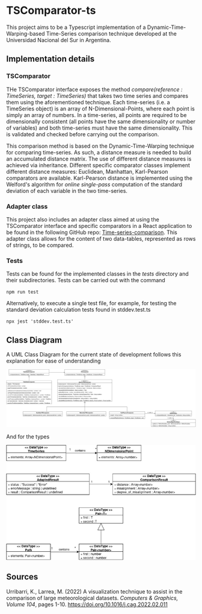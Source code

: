 # TSComparator-ts
This project aims to be a Typescript implementation of a Dynamic-Time-Warping-based Time-Series comparison technique developed at the Universidad Nacional del Sur in Argentina.

## Implementation details

### TSComparator
THe TSComparator interface exposes the method _compare(reference : TimeSeries, target : TimeSeries)_ that takes two time series and compares them using the aforementioned technique. Each time-series (i.e. a TimeSeries object) is an array of N-Dimensional-Points, where each point is simply an array of numbers. In a time-series, all points are required to be dimensionally consistent (all points have the same dimensionality or number of variables) and both time-series must have the same dimensionality. This is validated and checked before carrying out the comparison.

This comparison method is based on the Dynamic-Time-Warping technique for comparing time-series. As such, a distance measure is needed to build an accumulated distance matrix. The use of different distance measures is achieved via inheritance. Different specific comparator classes implement different distance measures: Euclidean, Manhattan, Karl-Pearson comparators are available. Karl-Pearson distance is implemented using the Welford's algorithm for _online single-pass_ computation of the standard deviation of each variable in the two time-series.

### Adapter class
This project also includes an adapter class aimed at using the TSComparator interface and specific comparators in a React application to be found in the following GitHub repo: [Time-series-comparison](https://github.com/FacundoAlvarado9/time-series-comparison). This adapter class allows for the content of two data-tables, represented as rows of strings, to be compared.

### Tests
Tests can be found for the implemented classes in the _tests_ directory and their subdirectories. Tests can be carried out with the command
```
npm run test
```
Alternatively, to execute a single test file, for example, for testing the standard deviation calculation tests found in stddev.test.ts
```
npx jest 'stddev.test.ts'
```

## Class Diagram
A UML Class Diagram for the current state of development follows this explanation for ease of understanding

![UML CLass Diagram](./img/UML_TSCompare_10aug.jpg)

And for the types

![UML CLass Diagram - Types](./img/UML_Types_10aug.jpg)

## Sources
Urribarri, K., Larrea, M. (2022) A visualization technique to assist in the comparison of large meteorological datasets. _Computers & Graphics, Volume 104_, pages 1-10. https://doi.org/10.1016/j.cag.2022.02.011 